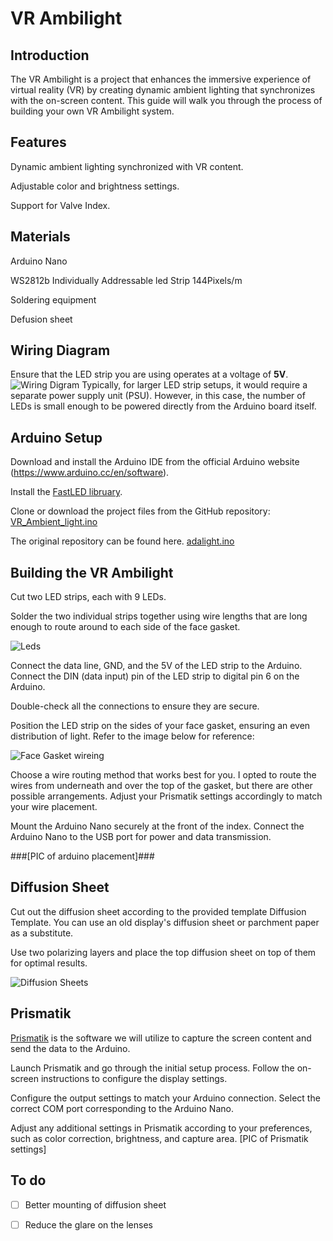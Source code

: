 # VR Ambilight

## Introduction

The VR Ambilight is a project that enhances the immersive experience of virtual reality (VR) by creating dynamic ambient lighting that synchronizes with the on-screen content. This guide will walk you through the process of building your own VR Ambilight system.


## Features

Dynamic ambient lighting synchronized with VR content.

Adjustable color and brightness settings.

Support for Valve Index.


## Materials

Arduino Nano

WS2812b Individually Addressable led Strip 144Pixels/m

Soldering equipment

Defusion sheet


## Wiring Diagram

Ensure that the LED strip you are using operates at a voltage of **5V**.
![Wiring Digram](https://github.com/Statonwest/VR_Ambilight/blob/e8cd4434b4d7c3b75dffecd37ce002222edb5176/Photos/Wiring%20Digram.jpg)
Typically, for larger LED strip setups, it would require a separate power supply unit (PSU). However, in this case, the number of LEDs is small enough to be powered directly from the Arduino board itself.


## Arduino Setup

Download and install the Arduino IDE from the official Arduino website (https://www.arduino.cc/en/software).

Install the [FastLED libruary](https://github.com/FastLED/FastLED/releases).

Clone or download the project files from the GitHub repository:
[VR_Ambient_light.ino](https://github.com/Statonwest/VR_Ambilight/blob/4264298c710a5be8f2513a294410e2fc3ae0b779/VR_Ambient_light.ino)

The original repository can be found here.
[adalight.ino](https://github.com/hyperion-project/hyperion.ng/blob/master/assets/firmware/arduino/adalight/adalight.ino)


## Building the VR Ambilight

Cut two LED strips, each with 9 LEDs.

Solder the two individual strips together using wire lengths that are long enough to route around to each side of the face gasket.

![Leds](https://github.com/Statonwest/VR_Ambilight/blob/e8cd4434b4d7c3b75dffecd37ce002222edb5176/Photos/LEDs.jpg)

Connect the data line, GND, and the 5V of the LED strip to the Arduino. Connect the DIN (data input) pin of the LED strip to digital pin 6 on the Arduino.

Double-check all the connections to ensure they are secure.

Position the LED strip on the sides of your face gasket, ensuring an even distribution of light. Refer to the image below for reference:

![Face Gasket wireing](https://github.com/Statonwest/VR_Ambilight/blob/4c1be2d51b12fa2441cf016311f411c63fe154cb/Photos/Face%20Gasket%20with%20LEDs.jpg)

Choose a wire routing method that works best for you. I opted to route the wires from underneath and over the top of the gasket, but there are other possible arrangements. Adjust your Prismatik settings accordingly to match your wire placement. 

Mount the Arduino Nano securely at the front of the index. Connect the Arduino Nano to the USB port for power and data transmission.

###[PIC of arduino placement]###


## Diffusion Sheet

Cut out the diffusion sheet according to the provided template Diffusion Template. You can use an old display's diffusion sheet or parchment paper as a substitute.

Use two polarizing layers and place the top diffusion sheet on top of them for optimal results.

![Diffusion Sheets](https://github.com/Statonwest/VR_Ambilight/blob/e8cd4434b4d7c3b75dffecd37ce002222edb5176/Photos/Diffusion%20Sheets.jpg)


## Prismatik

[Prismatik](https://github.com/psieg/Lightpack/releases) 
is the software we will utilize to capture the screen content and send the data to the Arduino.

Launch Prismatik and go through the initial setup process. Follow the on-screen instructions to configure the display settings.

Configure the output settings to match your Arduino connection. Select the correct COM port corresponding to the Arduino Nano.

Adjust any additional settings in Prismatik according to your preferences, such as color correction, brightness, and capture area.
[PIC of Prismatik settings]

## To do

- [ ] Better mounting of diffusion sheet

- [ ] Reduce the glare on the lenses
